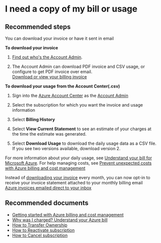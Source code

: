 <properties
	pageTitle="I need a copy of my bill or usage"
	description="I need a copy of my bill or usage"
	service="azure-billing"
	resource="billing"
	authors="kasparks"
	displayOrder="1"
	selfHelpType="resource"
	supportTopicIds="32454862"
	resourceTags=""
	productPesIds="15659"
	cloudEnvironments="public"
/>

# I need a copy of my bill or usage

## **Recommended steps**

You can download your invoice or have it sent in email<br>

**To download your invoice**
1. [Find out who's the Account Admin](data-blade:Microsoft_Azure_Billing.SubscriptionPropertiesBlade).

2. The Account Admin can download PDF invoice and CSV usage, or configure to get PDF invoice over email.<br>
[Download or view your billing invoice](https://docs.microsoft.com/azure/billing-download-azure-invoice-daily-usage-date)

**To download your usage from the Account Center(.csv)**
1. Sign into the [Azure Account Center](https://account.windowsazure.com/Subscriptions) as the [Account Admin](https://docs.microsoft.com/azure/billing/billing-subscription-transfer#whoisaa)

2. Select the subscription for which you want the invoice and usage information

3. Select **Billing History**

4. Select **View Current Statement** to see an estimate of your charges at the time the estimate was generated.

5. Select **Download Usage** to download the daily usage data as a CSV file. If you see two versions available, download version 2.

For more information about your daily usage, see [Understand your bill for Microsoft Azure](https://docs.microsoft.com/azure/billing/billing-understand-your-bill). For help managing costs, see [Prevent unexpected costs with Azure billing and cost management](https://docs.microsoft.com/azure/billing/billing-getting-started)

Instead of [downloading your invoice](https://docs.microsoft.com/azure/billing/billing-download-azure-invoice-daily-usage-date) every month, you can now opt-in to receive your invoice statement attached to your monthly billing email<br>
[Azure invoices emailed direct to your inbox](https://azure.microsoft.com/blog/azure-email-invoices/)



## **Recommended documents**

* [Getting started with Azure billing and cost management](https://docs.microsoft.com/azure/billing/billing-getting-started)<br>
* [Why was I charged? Understand your Azure bill](https://docs.microsoft.com/azure/billing/billing-understand-your-bill)<br>
* [How to Transfer Ownership](https://docs.microsoft.com/azure/billing/billing-subscription-transfer)<br>
* [How to Reactivate subscription](https://docs.microsoft.com/azure/billing/billing-subscription-become-disable)<br>
* [How to Cancel subscription](https://docs.microsoft.com/azure/billing/billing-how-to-cancel-azure-subscription)
